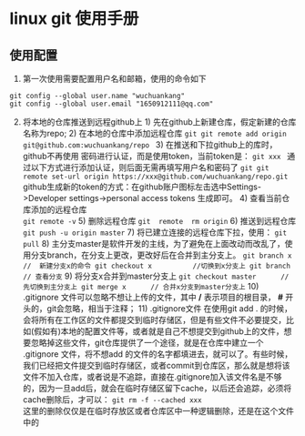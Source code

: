 # linux git 使用手册
## 使用配置
1. 第一次使用需要配置用户名和邮箱，使用的命令如下
```git
git config --global user.name "wuchuankang"
git config --global user.email "1650912111@qq.com"
```

2. 将本地的仓库推送到远程github上
          1) 先在github上新建仓库，假定新建的仓库名称为repo;
          2) 在本地的仓库中添加远程仓库
          ```git
          git remote add origin git@github.com:wuchuankang/repo
          ```
        3)  在推送和下拉github上的库时，github不再使用 密码进行认证，而是使用token，当前token是：
        ```git
        xxx
        ```
        通过以下方式进行添加认证，则后面无需再填写用户名和密码了
        ```git
        git remote set-url origin https://xxx@github.com/wuchuankang/repo.git
        ```  
        github生成新的token的方式：在github账户图标左击选中Settings->Developer settings->personal access tokens 生成即可。
        4) 查看当前仓库添加的远程仓库  
        ```
        git remote -v
        ```
        5) 删除远程仓库
                ```
               git  remote  rm origin
                ```
        6) 推送到远程仓库
        ```
        git push -u origin master
        ```
        7)  将已建立连接的远程仓库下拉，使用：
        ```
        git pull
        ```
        8) 主分支master是软件开发的主线，为了避免在上面改动而改乱了，使用分支branch，在分支上更改，更改好后在合并到主分支上。
        ```
        git branch x            //  新建分支x的命令
        git checkout x          //切换到x分支上
       git branch       // 查看分支
        ```
        9) 将分支x合并到master分支上
        ```
       git checkout master      // 先切换到主分支上
       git merge x      // 合并x分支到master分支上
        ```
        10) .gitignore 文件可以忽略不想让上传的文件，其中 **/** 表示项目的根目录， **#** 开头的，git会忽略，相当于注释；
        11) .gitignore文件 在使用git add . 的时候，会将所有在工作区的文件都提交到临时存储区，但是有些文件不必要提交，比如(假如有)本地的配置文件等，或者就是自己不想提交到github上的文件，想要忽略掉这些文件，git仓库提供了一个途径，就是在仓库中建立一个 .gitignore 文件，将不想add 的文件的名字都填进去，就可以了。有些时候，我们已经把文件提交到临时存储区，或者commit到仓库区，那么就是想将该文件不加入仓库，或者说是不追踪，直接在.gitignore加入该文件名是不够的，因为一旦add后，就会在临时存储区留下cache，以后还会追踪，必须将cache删除后，才可以：
        ```
        git rm -f --cached xxx
        ```  
        这里的删除仅仅是在临时存放区或者仓库区中一种逻辑删除，还是在这个文件中的
